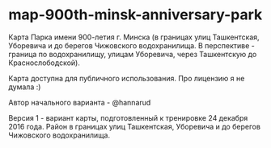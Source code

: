 # map-900th-minsk-anniversary-park

Карта Парка имени 900-летия г. Минска (в границах улиц Ташкентская, Уборевича и до берегов Чижовского водохранилища. В перспективе - граница по водохранилищу, улицам Уборевича, через Ташкентскую до Краснослободской).

Карта доступна для публичного использования. Про лицензию я не думала :)

Автор начального варианта - @hannarud

Версия 1 - вариант карты, подготовленный к тренировке 24 декабря 2016 года. Район в границах улиц Ташкентская, Уборевича и до берегов Чижовского водохранилища.
